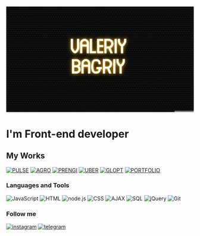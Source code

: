 ![Header](https://github.com/hifest/hifest/blob/main/assets/logo.jpg)

# I'm Front-end developer

## My Works

[![PULSE](https://img.shields.io/badge/PULSE-090909?style=flat-square&logo=PULSE)](https://hifest.github.io./)
[![AGRO](https://img.shields.io/badge/AGROECOTECHNOLOGY-090909?style=flat-square&logo=agroecotechnology)](https://agroecotechnology.com/)
[![PRENGI](https://img.shields.io/badge/PRENGI-090909?style=flat-square&logo=PRENGI)](https://bissfmc.github.io/)
[![UBER](https://img.shields.io/badge/UBER-090909?style=flat-square&logo=UBER)](https://fmcsite.github.io/)
[![GLOPT](https://img.shields.io/badge/GLOPT-090909?style=flat-square&logo=GLOPT)](https://glopt350.github.io/)
[![PORTFOLIO](https://img.shields.io/badge/PORTFOLIO-090909?style=flat-square&logo=PORTFOLIO)](https://hifest.github.io/portfolio/)




### Languages and Tools

![JavaScript](https://img.shields.io/badge/JavaScipt-090909?style=for-the-badge&logo=javascript)
![HTML](https://img.shields.io/badge/HTML-090909?style=for-the-badge&logo=HTML)
![node.js](https://img.shields.io/badge/node.js-090909?style=for-the-badge&logo=node.js)
![CSS](https://img.shields.io/badge/css-090909?style=for-the-badge&logo=CSS)
![AJAX](https://img.shields.io/badge/ajax-090909?style=for-the-badge&logo=ajax)
![SQL](https://img.shields.io/badge/SQL-090909?style=for-the-badge&logo=SQL)
![jQuery](https://img.shields.io/badge/jQuery-090909?style=for-the-badge&logo=jQuery)
![Git](https://img.shields.io/badge/Git-090909?style=for-the-badge&logo=Git)


### Follow me
[![instagram](https://img.shields.io/badge/instargam-090909?style=for-the-badge&logo=instagram)](https://instagram.com/valeriy_bagriy_?utm_medium=copy_link)
[![telegram](https://img.shields.io/badge/telegram-090909?style=for-the-badge&logo=telegram)](https://t.me/valeriynzxt)
